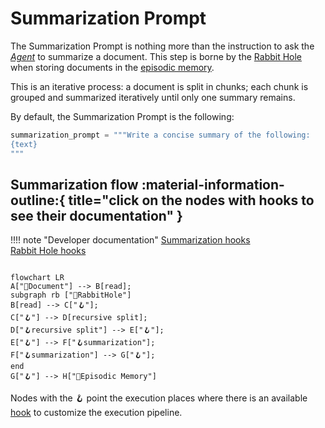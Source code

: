 # Summarization Prompt

The Summarization Prompt is nothing more than the instruction to ask the [*Agent*](../cheshire_cat/agent.md) to summarize a document.
This step is borne by the [Rabbit Hole](../cheshire_cat/rabbit_hole.md) when storing documents in the [episodic memory](../memory/long_term_memory.md).

This is an iterative process: a document is split in chunks; each chunk is grouped and summarized iteratively until only one summary remains.

By default, the Summarization Prompt is the following:

```python
summarization_prompt = """Write a concise summary of the following:
{text}
"""
```

## Summarization flow :material-information-outline:{ title="click on the nodes with hooks to see their documentation" }

!!!! note "Developer documentation"
    [Summarization hooks](../../technical/plugins/hooks.md)  
    [Rabbit Hole hooks](../../technical/plugins/hooks.md)

```mermaid

flowchart LR
A["📄Document"] --> B[read];
subgraph rb ["🐰RabbitHole"]
B[read] --> C["🪝"];
C["🪝"] --> D[recursive split];
D["🪝recursive split"] --> E["🪝"];
E["🪝"] --> F["🪝summarization"];
F["🪝summarization"] --> G["🪝"];
end
G["🪝"] --> H["🐘Episodic Memory"] 
```

Nodes with the :hook: point the execution places where there is an available [hook](../plugins.md) to customize the execution pipeline.

